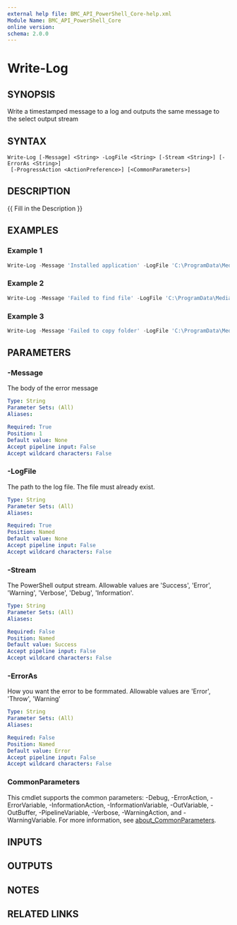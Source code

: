 ```yaml
---
external help file: BMC_API_PowerShell_Core-help.xml
Module Name: BMC_API_PowerShell_Core
online version:
schema: 2.0.0
---
```


# Write-Log

## SYNOPSIS

Write a timestamped message to a log and outputs the same message to the select output stream

## SYNTAX

```text
Write-Log [-Message] <String> -LogFile <String> [-Stream <String>] [-ErrorAs <String>]
 [-ProgressAction <ActionPreference>] [<CommonParameters>]
```

## DESCRIPTION

{{ Fill in the Description }}

## EXAMPLES

### Example 1

```PowerShell
Write-Log -Message 'Installed application' -LogFile 'C:\ProgramData\Media\Logs\Sample_Install.log'
```

### Example 2

```PowerShell
Write-Log -Message 'Failed to find file' -LogFile 'C:\ProgramData\Media\Logs\Sample_Install.log' -Stream Error
```

### Example 3

```PowerShell
Write-Log -Message 'Failed to copy folder' -LogFile 'C:\ProgramData\Media\Logs\Sample_Install.log' -Stream Error -ErrorAs Warning
```

## PARAMETERS

### -Message

The body of the error message

```yaml
Type: String
Parameter Sets: (All)
Aliases:

Required: True
Position: 1
Default value: None
Accept pipeline input: False
Accept wildcard characters: False
```

### -LogFile

The path to the log file.
The file must already exist.

```yaml
Type: String
Parameter Sets: (All)
Aliases:

Required: True
Position: Named
Default value: None
Accept pipeline input: False
Accept wildcard characters: False
```

### -Stream

The PowerShell output stream.
Allowable values are 'Success', 'Error', 'Warning', 'Verbose', 'Debug', 'Information'.

```yaml
Type: String
Parameter Sets: (All)
Aliases:

Required: False
Position: Named
Default value: Success
Accept pipeline input: False
Accept wildcard characters: False
```

### -ErrorAs

How you want the error to be formmated.
Allowable values are 'Error', 'Throw', 'Warning'

```yaml
Type: String
Parameter Sets: (All)
Aliases:

Required: False
Position: Named
Default value: Error
Accept pipeline input: False
Accept wildcard characters: False
```

### CommonParameters

This cmdlet supports the common parameters: -Debug, -ErrorAction, -ErrorVariable, -InformationAction, -InformationVariable, -OutVariable, -OutBuffer, -PipelineVariable, -Verbose, -WarningAction, and -WarningVariable. For more information, see [about_CommonParameters](http://go.microsoft.com/fwlink/?LinkID=113216).

## INPUTS

## OUTPUTS

## NOTES

## RELATED LINKS
